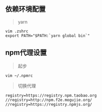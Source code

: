 ## 依赖环境配置


> yarn 


```
vim .zshrc
export PATH="$PATH:`yarn global bin`"
```

## npm代理设置

> 起步

`vim ~/.npmrc`

> 切换代理

```
registry=https://registry.npm.taobao.org
//registry=http://npm.f2e.mogujie.org/
//registry=https://registry.npmjs.org/
```


